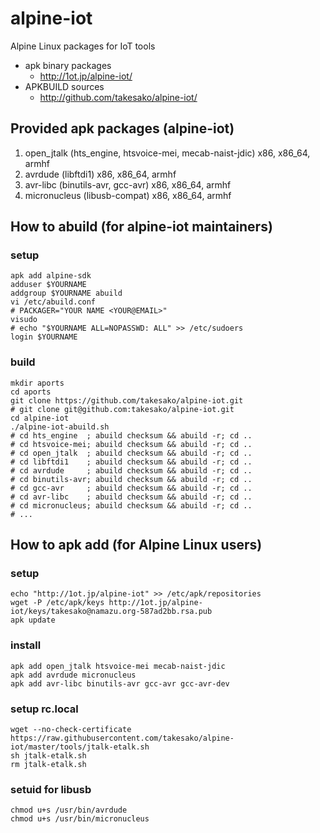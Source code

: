 # alpine-iot
Alpine Linux packages for IoT tools
- apk binary packages
  - http://1ot.jp/alpine-iot/
- APKBUILD sources
  - http://github.com/takesako/alpine-iot/

## Provided apk packages (alpine-iot)
1. open_jtalk (hts_engine, htsvoice-mei, mecab-naist-jdic) x86, x86_64, armhf
2. avrdude (libftdi1) x86, x86_64, armhf
3. avr-libc (binutils-avr, gcc-avr) x86, x86_64, armhf
4. micronucleus (libusb-compat) x86, x86_64, armhf

## How to abuild (for alpine-iot maintainers)
### setup
```
apk add alpine-sdk
adduser $YOURNAME
addgroup $YOURNAME abuild
vi /etc/abuild.conf
# PACKAGER="YOUR NAME <YOUR@EMAIL>"
visudo
# echo "$YOURNAME ALL=NOPASSWD: ALL" >> /etc/sudoers
login $YOURNAME
```
### build
```
mkdir aports
cd aports
git clone https://github.com/takesako/alpine-iot.git
# git clone git@github.com:takesako/alpine-iot.git
cd alpine-iot
./alpine-iot-abuild.sh
# cd hts_engine  ; abuild checksum && abuild -r; cd ..
# cd htsvoice-mei; abuild checksum && abuild -r; cd ..
# cd open_jtalk  ; abuild checksum && abuild -r; cd ..
# cd libftdi1    ; abuild checksum && abuild -r; cd ..
# cd avrdude     ; abuild checksum && abuild -r; cd ..
# cd binutils-avr; abuild checksum && abuild -r; cd ..
# cd gcc-avr     ; abuild checksum && abuild -r; cd ..
# cd avr-libc    ; abuild checksum && abuild -r; cd ..
# cd micronucleus; abuild checksum && abuild -r; cd ..
# ...
```
## How to apk add (for Alpine Linux users)
### setup
```
echo "http://1ot.jp/alpine-iot" >> /etc/apk/repositories
wget -P /etc/apk/keys http://1ot.jp/alpine-iot/keys/takesako@namazu.org-587ad2bb.rsa.pub
apk update
```
### install
```
apk add open_jtalk htsvoice-mei mecab-naist-jdic
apk add avrdude micronucleus
apk add avr-libc binutils-avr gcc-avr gcc-avr-dev
```
### setup rc.local
```
wget --no-check-certificate https://raw.githubusercontent.com/takesako/alpine-iot/master/tools/jtalk-etalk.sh
sh jtalk-etalk.sh
rm jtalk-etalk.sh
```
### setuid for libusb
```
chmod u+s /usr/bin/avrdude
chmod u+s /usr/bin/micronucleus
```
